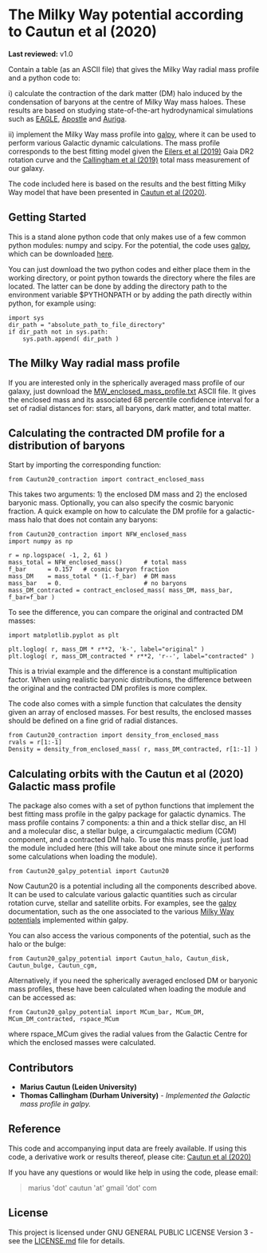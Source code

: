 # The Milky Way potential according to Cautun et al (2020)
**Last reviewed:** v1.0

Contain a table (as an ASCII file) that gives the Milky Way radial mass profile and a python code to: 

i) calculate the contraction of the dark matter (DM) halo induced by the condensation of baryons at the centre of Milky Way mass haloes. These results are based on studying state-of-the-art hydrodynamical simulations such as [EAGLE](https://ui.adsabs.harvard.edu/abs/2015MNRAS.446..521S/abstract), [Apostle](https://ui.adsabs.harvard.edu/abs/2016MNRAS.457.1931S/abstract) and [Auriga](https://ui.adsabs.harvard.edu/abs/2017MNRAS.467..179G/abstract).

ii) implement the Milky Way mass profile into [galpy](https://docs.galpy.org/en/v1.5.0/), where it can be used to perform various Galactic dynamic calculations. The mass profile corresponds to the best fitting model given the [Eilers et al (2019)](https://ui.adsabs.harvard.edu/abs/2019ApJ...871..120E/abstract) Gaia DR2 rotation curve and the [Callingham et al (2019)](https://ui.adsabs.harvard.edu/abs/2019MNRAS.484.5453C/abstract) total mass measurement of our galaxy.

The code included here is based on the results and the best fitting Milky Way model that have been presented in [Cautun et al (2020)](https://arxiv.org/abs/1911.04557).  



## Getting Started

This is a stand alone python code that only makes use of a few common python modules: numpy and scipy. For the potential, the code uses [galpy](https://docs.galpy.org/en/v1.5.0/), which can be downloaded [here](https://github.com/jobovy/galpy).
 
You can just download the two python codes and either place them in the working directory, or point python towards the directory where the files are located. The latter can be done by adding the directory path to the environment variable $PYTHONPATH or by adding the path directly within python, for example using:
```
import sys
dir_path = "absolute_path_to_file_directory"
if dir_path not in sys.path:
    sys.path.append( dir_path )
```
 
## The Milky Way radial mass profile

If you are interested only in the spherically averaged mass profile of our galaxy, just download the [MW_enclosed_mass_profile.txt](https://github.com/MariusCautun/Milky_Way_mass_profile/blob/master/MW_enclosed_mass_profile.txt) ASCII file. It gives the enclosed mass and its associated 68 percentile confidence interval for a set of radial distances for: stars, all baryons, dark matter, and total matter. 


## Calculating the contracted DM profile for a distribution of baryons

Start by importing the corresponding function:

```
from Cautun20_contraction import contract_enclosed_mass
```
This takes two arguments: 1) the enclosed DM mass and 2) the enclosed baryonic mass. Optionally, you can also specify the cosmic baryonic fraction. A quick example on how to calculate the DM profile for a galactic-mass halo that does not contain any baryons:
```
from Cautun20_contraction import NFW_enclosed_mass
import numpy as np

r = np.logspace( -1, 2, 61 )
mass_total = NFW_enclosed_mass()      # total mass
f_bar      = 0.157   # cosmic baryon fraction
mass_DM    = mass_total * (1.-f_bar)  # DM mass
mass_bar   = 0.                       # no baryons
mass_DM_contracted = contract_enclosed_mass( mass_DM, mass_bar, f_bar=f_bar )
```
To see the difference, you can compare the original and contracted DM masses:
```
import matplotlib.pyplot as plt

plt.loglog( r, mass_DM * r**2, 'k-', label="original" )
plt.loglog( r, mass_DM_contracted * r**2, 'r--', label="contracted" )
```
This is a trivial example and the difference is a constant multiplication factor. When using realistic baryonic distributions, the difference between the original and the contracted DM profiles is more complex.

The code also comes with a simple function that calculates the density given an array of enclosed masses. For best results, the enclosed masses should be defined on a fine grid of radial distances.
```
from Cautun20_contraction import density_from_enclosed_mass
rvals = r[1:-1] 
Density = density_from_enclosed_mass( r, mass_DM_contracted, r[1:-1] )
```


## Calculating orbits with the Cautun et al (2020) Galactic mass profile

The package also comes with a set of python functions that implement the best fitting mass profile in the galpy package for galactic dynamics. The mass profile contains 7 components: a thin and a thick stellar disc, an HI and a molecular disc, a stellar bulge, a circumgalactic medium (CGM) component, and a contracted DM halo. To use this mass profile, just load the module included here (this will take about one minute since it performs some calculations when loading the module).

```
from Cautun20_galpy_potential import Cautun20
```
Now Cautun20 is a potential including all the components described above. It can be used to calculate various galactic quantities such as circular rotation curve, stellar and satellite orbits. For examples, see the [galpy](https://docs.galpy.org/en/v1.5.0/#tutorials) documentation, such as the one associated to the various [Milky Way potentials](https://docs.galpy.org/en/v1.5.0/reference/potential.html#new-in-v1-5-milky-way-like-potentials) implemented within galpy.


You can also access the various components of the potential, such as the halo or the bulge:
```
from Cautun20_galpy_potential import Cautun_halo, Cautun_disk, Cautun_bulge, Cautun_cgm,
```
Alternatively, if you need the spherically averaged enclosed DM or baryonic mass profiles, these have been calculated when loading the module and can be accessed as:
```
from Cautun20_galpy_potential import MCum_bar, MCum_DM, MCum_DM_contracted, rspace_MCum
```
where rspace_MCum gives the radial values from the Galactic Centre for which the enclosed masses were calculated.


## Contributors
* **Marius Cautun (Leiden University)** 
* **Thomas Callingham (Durham University)** - *Implemented the Galactic mass profile in galpy.*


## Reference
This code and accompanying input data are freely available. If using this code,
a derivative work or results thereof, please cite:
[Cautun et al (2020)](https://arxiv.org/abs/1911.04557)

If you have any questions or would like help in using the code, please email:
> marius 'dot' cautun 'at' gmail 'dot' com


## License

This project is licensed under GNU GENERAL PUBLIC LICENSE Version 3 - see the [LICENSE.md](LICENSE.md) file for details.
